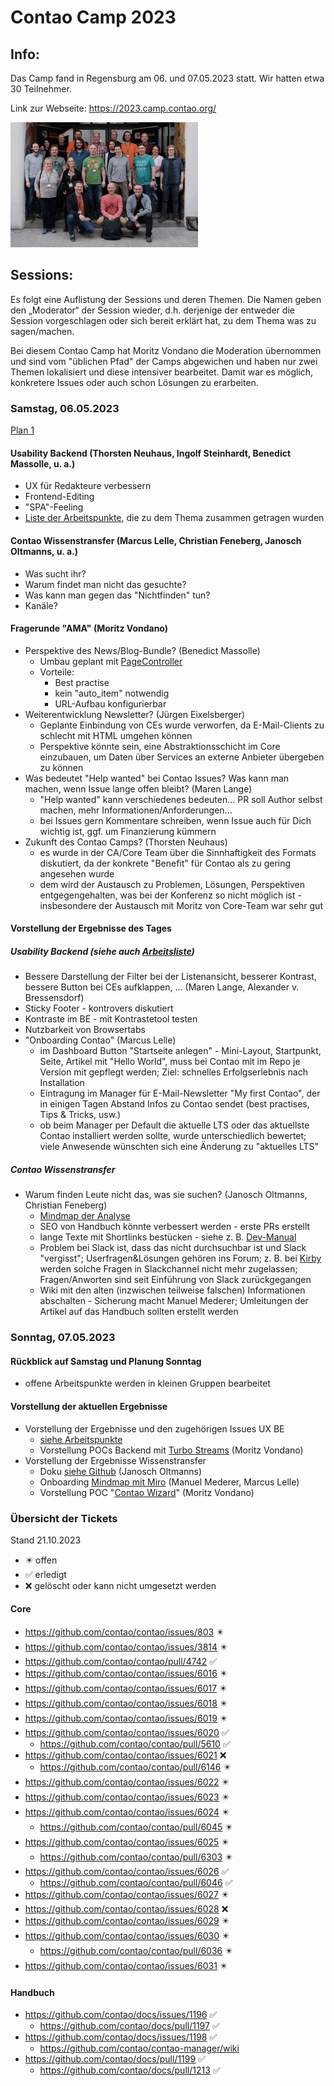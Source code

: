 # Contao Camp 2023

## Info:

Das Camp fand in Regensburg am 06. und 07.05.2023 statt. Wir hatten etwa 30 Teilnehmer.

Link zur Webseite: https://2023.camp.contao.org/

[![Gruppenbild 2023](2023_gruppenbild_thumbnail.jpg)](2023_gruppenbild.jpg)

## Sessions:

Es folgt eine Auflistung der Sessions und deren Themen. Die Namen geben den
„Moderator“ der Session wieder, d.h. derjenige der entweder die Session
vorgeschlagen oder sich bereit erklärt hat, zu dem Thema was zu sagen/machen.

Bei diesem Contao Camp hat Moritz Vondano die Moderation übernommen und sind vom
"üblichen Pfad" der Camps abgewichen und haben nur zwei Themen lokalisiert und
diese intensiver bearbeitet. Damit war es möglich, konkretere Issues oder auch
schon Lösungen zu erarbeiten.

### Samstag, 06.05.2023

[Plan 1](2023_plan_tag1.jpg)

#### Usability Backend (Thorsten Neuhaus, Ingolf Steinhardt, Benedict Massolle, u. a.)

* UX für Redakteure verbessern
* Frontend-Editing
* "SPA"-Feeling
* [Liste der Arbeitspunkte](usability-backend.md), die zu dem Thema zusammen getragen wurden

#### Contao Wissenstransfer (Marcus Lelle, Christian Feneberg, Janosch Oltmanns, u. a.)

* Was sucht ihr?
* Warum findet man nicht das gesuchte?
* Was kann man gegen das "Nichtfinden" tun?
* Kanäle?

#### Fragerunde "AMA" (Moritz Vondano)

* Perspektive des News/Blog-Bundle? (Benedict Massolle)
    * Umbau geplant mit [PageController](https://docs.contao.org/dev/framework/page-controllers/)
    * Vorteile:
        * Best practise
        * kein "auto_item" notwendig
        * URL-Aufbau konfigurierbar
* Weiterentwicklung Newsletter? (Jürgen Eixelsberger)
    * Geplante Einbindung von CEs wurde verworfen, da E-Mail-Clients zu
      schlecht mit HTML umgehen können
    * Perspektive könnte sein, eine Abstraktionsschicht im Core einzubauen,
      um Daten über Services an externe Anbieter übergeben zu können
* Was bedeutet "Help wanted" bei Contao Issues? Was kann man machen, wenn Issue lange offen bleibt? (Maren Lange)
    * "Help wanted" kann verschiedenes bedeuten... PR soll Author selbst machen, mehr Informationen/Anforderungen...
    * bei Issues gern Kommentare schreiben, wenn Issue auch für Dich wichtig ist, ggf. um Finanzierung kümmern
* Zukunft des Contao Camps? (Thorsten Neuhaus)
    * es wurde in der CA/Core Team über die Sinnhaftigkeit des Formats diskutiert, da der konkrete "Benefit"
      für Contao als zu gering angesehen wurde
    * dem wird der Austausch zu Problemen, Lösungen, Perspektiven entgegengehalten, was bei der Konferenz so
      nicht möglich ist - insbesondere der Austausch mit Moritz von Core-Team war sehr gut

#### Vorstellung der Ergebnisse des Tages

##### Usability Backend (siehe auch [Arbeitsliste](usability-backend.md))

* Bessere Darstellung der Filter bei der Listenansicht, besserer Kontrast, bessere Button bei CEs
  aufklappen, ... (Maren Lange, Alexander v. Bressensdorf)
* Sticky Footer - kontrovers diskutiert
* Kontraste im BE - mit Kontrastetool testen
* Nutzbarkeit von Browsertabs
* "Onboarding Contao" (Marcus Lelle)
    * im Dashboard Button "Startseite anlegen" - Mini-Layout, Startpunkt, Seite, Artikel mit "Hello World", muss bei
      Contao mit im Repo je Version mit gepflegt werden; Ziel: schnelles Erfolgserlebnis nach Installation
    * Eintragung im Manager für E-Mail-Newsletter "My first Contao", der in einigen Tagen Abstand Infos zu Contao sendet
      (best practises, Tips & Tricks, usw.)
    * ob beim Manager per Default die aktuelle LTS oder das aktuellste Contao installiert werden sollte, wurde
      unterschiedlich bewertet; viele Anwesende wünschten sich eine Änderung zu "aktuelles LTS"

##### Contao Wissenstransfer

* Warum finden Leute nicht das, was sie suchen? (Janosch Oltmanns, Christian Feneberg)
    * [Mindmap der Analyse](2023_contao-wt-mindmap.pdf)
    * SEO von Handbuch könnte verbessert werden - erste PRs erstellt
    * lange Texte mit Shortlinks bestücken - siehe z. B.
      [Dev-Manual](https://docs.contao.org/dev/framework/templates/architecture/)
    * Problem bei Slack ist, dass das nicht durchsuchbar ist und Slack "vergisst"; Userfragen&Lösungen gehören ins
      Forum; z. B. bei [Kirby](https://getkirby.com/) werden solche Fragen in Slackchannel nicht mehr zugelassen;
      Fragen/Anworten sind seit Einführung von Slack zurückgegangen
    * Wiki mit den alten (inzwischen teilweise falschen) Informationen abschalten - Sicherung macht Manuel Mederer;
      Umleitungen der Artikel auf das Handbuch sollten erstellt werden

### Sonntag, 07.05.2023

#### Rückblick auf Samstag und Planung Sonntag

* offene Arbeitspunkte werden in kleinen Gruppen bearbeitet

#### Vorstellung der aktuellen Ergebnisse

* Vorstellung der Ergebnisse und den zugehörigen Issues UX BE
    * [siehe Arbeitspunkte](usability-backend.md)
    * Vorstellung POCs Backend mit [Turbo Streams](https://turbo.hotwired.dev/handbook/streams) (Moritz Vondano)
* Vorstellung der Ergebnisse Wissenstransfer
    * Doku [siehe Github](https://github.com/contao/docs/issues/1196) (Janosch Oltmanns)
    * Onboarding [Mindmap mit Miro](2023_camp_cto_onboarding.pdf) (Manuel Mederer, Marcus Lelle)
    * Vorstellung POC "[Contao Wizard](2023_be_wizards.webm)" (Moritz Vondano)

### Übersicht der Tickets

Stand 21.10.2023

- :eight_pointed_black_star: offen
- :white_check_mark: erledigt
- :x: gelöscht oder kann nicht umgesetzt werden

#### Core

* https://github.com/contao/contao/issues/803 :eight_pointed_black_star:
* https://github.com/contao/contao/issues/3814 :eight_pointed_black_star:
* https://github.com/contao/contao/pull/4742 :white_check_mark:
* https://github.com/contao/contao/issues/6016 :eight_pointed_black_star:
* https://github.com/contao/contao/issues/6017 :eight_pointed_black_star:
* https://github.com/contao/contao/issues/6018 :eight_pointed_black_star:
* https://github.com/contao/contao/issues/6019 :eight_pointed_black_star:
* https://github.com/contao/contao/issues/6020 :white_check_mark:
    * https://github.com/contao/contao/pull/5610 :white_check_mark:
* https://github.com/contao/contao/issues/6021 :x:
    * https://github.com/contao/contao/pull/6146 :eight_pointed_black_star:
* https://github.com/contao/contao/issues/6022 :eight_pointed_black_star:
* https://github.com/contao/contao/issues/6023 :eight_pointed_black_star:
* https://github.com/contao/contao/issues/6024 :eight_pointed_black_star:
    * https://github.com/contao/contao/pull/6045 :eight_pointed_black_star:
* https://github.com/contao/contao/issues/6025 :eight_pointed_black_star:
    * https://github.com/contao/contao/pull/6303 :eight_pointed_black_star:
* https://github.com/contao/contao/issues/6026 :white_check_mark:
    * https://github.com/contao/contao/pull/6046 :white_check_mark:
* https://github.com/contao/contao/issues/6027 :eight_pointed_black_star:
* https://github.com/contao/contao/issues/6028 :x:
* https://github.com/contao/contao/issues/6029 :eight_pointed_black_star:
* https://github.com/contao/contao/issues/6030 :eight_pointed_black_star:
    * https://github.com/contao/contao/pull/6036 :eight_pointed_black_star:
* https://github.com/contao/contao/issues/6031 :eight_pointed_black_star:

#### Handbuch

* https://github.com/contao/docs/issues/1196 :white_check_mark:
    * https://github.com/contao/docs/pull/1197 :white_check_mark:
* https://github.com/contao/docs/issues/1198 :white_check_mark:
    * https://github.com/contao/contao-manager/wiki
* https://github.com/contao/docs/pull/1199 :white_check_mark:
    * https://github.com/contao/docs/pull/1213 :white_check_mark:
